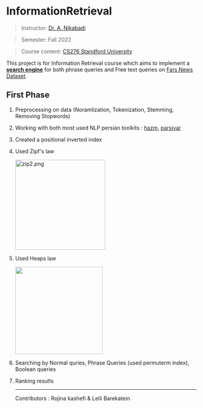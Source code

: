 # InformationRetrieval

> Instructor: [Dr. A. Nikabadi](https://scholar.google.com/citations?user=pSMNSZwAAAAJ&hl=en)

> Semester: Fall 2022

> Course content: [CS276 Standford University](https://web.stanford.edu/class/cs276/)

This project is for Information Retrieval course which aims to implement a **<u>search engine</u>** for both phrase queries and Free text queries on [Fars News Dataset](). 

## First Phase

1. Preprocessing on data (Noramlization, Tokenization, Stemming, Removing Stopwords)

2. Working with both most used NLP persian toolkits  : [hazm](https://github.com/roshan-research/hazm), [parsivar](https://github.com/ICTRC/Parsivar)

3. Created a positional inverted index

4. Used Zipf's law
   
   <img src="https://github.com/rojinakashefi/InformationRetrieval/blob/main/pictures/zip2.png" title="" alt="zip2.png" width="238">

5. Used Heaps law
   
   <img title="" src="https://github.com/rojinakashefi/InformationRetrieval/blob/main/pictures/heaps.png" alt="" width="231">

6. Searching by Normal quries, Phrase Queries (used permuterm index), Boolean queries

7. Ranking results
   
   ---
   
   Contributors : Rojina kashefi & Leili Barekatein
